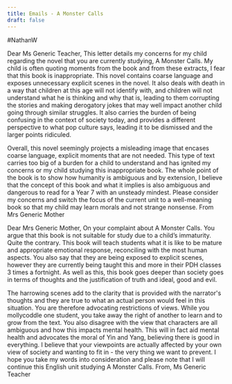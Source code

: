 ```yaml
---
title: Emails - A Monster Calls
draft: false
---
```

#NathanW 

Dear Ms Generic Teacher,
This letter details my concerns for my child regarding the novel that you are currently studying, A Monster Calls. My child is often quoting moments from the book and from these extracts, I fear that this book is inappropriate. This novel contains coarse language and exposes unnecessary explicit scenes in the novel. It also deals with death in a way that children at this age will not identify with, and children will not understand what he is thinking and why that is, leading to them corrupting the stories and making derogatory jokes that may well impact another child going through similar struggles. It also carries the burden of being confusing in the context of society today, and provides a different perspective to what pop culture says, leading it to be dismissed and the larger points ridiculed. 


Overall, this novel seemingly projects a misleading image that encases coarse language, explicit moments that are not needed. This type of text carries too big of a burden for a child to understand and has ignited my concerns or my child studying this inappropriate book. The whole point of the book is to show how humanity is ambiguous and by extension, I believe that the concept of this book and what it implies is also ambiguous and dangerous to read for a Year 7 with an unsteady mindest. Please consider my concerns and switch the focus of the current unit to a well-meaning book so that my child may learn morals and not strange nonsense.
From Mrs Generic Mother


Dear Mrs Generic Mother,
On your complaint about A Monster Calls. You argue that this book is not suitable for study due to a child’s immaturity. Quite the contrary. This book will teach students what it is like to be mature and appropriate emotional response, reconciling with the most human aspects. You also say that they are being exposed to explicit scenes, however they are currently being taught this and more in their PDH classes 3 times a fortnight. As well as this, this book goes deeper than society goes in terms of thoughts and the justification of truth and ideal, good and evil. 


The harrowing scenes add to the clarity that is provided with the narrator's thoughts and they are true to what an actual person would feel in this situation. You are therefore advocating restrictions of views. While you mollycoddle one student, you take away the right of another to learn and to grow from the text. You also disagree with the view that characters are all ambiguous and how this impacts mental health. This will in fact aid mental health and advocates the moral of Yin and Yang, believing there is good in everything. I believe that your viewpoints are actually affected by your own view of society and wanting to fit in - the very thing we want to prevent. I hope you take my words into consideration and please note that I will continue this English unit studying A Monster Calls.
From, Ms Generic Teacher

